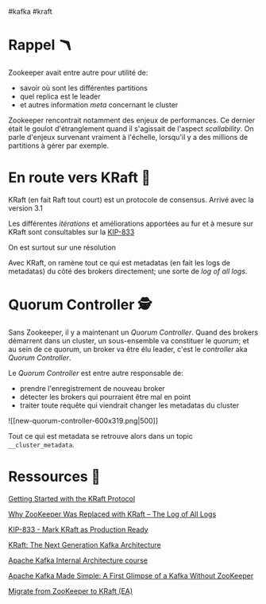 #kafka #kraft 

# Rappel 🪃

Zookeeper avait entre autre pour utilité de:
- savoir où sont les différentes partitions
- quel replica est le leader
- et autres information *meta* concernant le cluster

Zookeeper rencontrait notamment des enjeux de performances. Ce dernier était le goulot d'étranglement quand il s'agissait de l'aspect *scallability*.
On parle d'enjeux survenant vraiment à l'échelle, lorsqu'il y a des millions de partitions à gérer par exemple.

# En route vers KRaft 🛶

KRaft (en fait Raft tout court) est un protocole de consensus.
Arrivé avec la version 3.1

Les différentes *itérations* et améliorations apportées au fur et à mesure sur KRaft sont consultables sur la [KIP-833](https://cwiki.apache.org/confluence/display/KAFKA/KIP-833%3A+Mark+KRaft+as+Production+Ready)

On est surtout sur une résolution

Avec KRaft, on ramène tout ce qui est metadatas (en fait les logs de metadatas) du côté des brokers directement; une sorte de *log of all logs*.

# Quorum Controller 🕵️

Sans Zookeeper, il y a maintenant un *Quorum Controller*. Quand des brokers démarrent dans un cluster, un sous-ensemble va constituer le *quorum*; et au sein de ce quorum, un broker va être élu leader, c'est le *controller* aka *Quorum Controller*.

Le *Quorum Controller* est entre autre responsable de:
- prendre l'enregistrement de nouveau broker
- détecter les brokers qui pourraient être mal en point
- traiter toute requête qui viendrait changer les metadatas du cluster

![[new-quorum-controller-600x319.png|500]]

Tout ce qui est metadata se retrouve alors dans un topic `__cluster_metadata`.

# Ressources 💎

[Getting Started with the KRaft Protocol](https://www.confluent.io/fr-fr/blog/what-is-kraft-and-how-do-you-use-it/)

[Why ZooKeeper Was Replaced with KRaft – The Log of All Logs](https://www.confluent.io/blog/why-replace-zookeeper-with-kafka-raft-the-log-of-all-logs/)

[KIP-833 - Mark KRaft as Production Ready](https://cwiki.apache.org/confluence/display/KAFKA/KIP-833%3A+Mark+KRaft+as+Production+Ready)

[KRaft: The Next Generation Kafka Architecture](https://levelup.gitconnected.com/kraft-the-next-generation-kafka-architecture-424e70f8481b)

[Apache Kafka Internal Architecture course](https://developer.confluent.io/learn-kafka/architecture/get-started/)

[Apache Kafka Made Simple: A First Glimpse of a Kafka Without ZooKeeper](https://www.confluent.io/blog/kafka-without-zookeeper-a-sneak-peek/)

[Migrate from ZooKeeper to KRaft (EA)](https://docs.confluent.io/platform/current/installation/migrate-zk-kraft.html)

